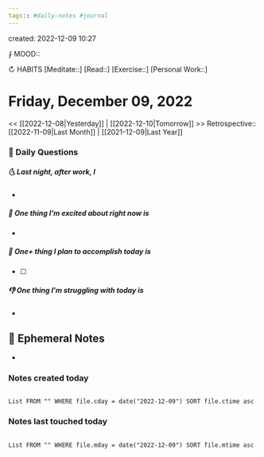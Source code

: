 ```yaml
---
tags:: #daily-notes #journal
---
```

created: 2022-12-09 10:27

⨑ MOOD::

↻ HABITS
[Meditate::]
[Read::]
[Exercise::]
[Personal Work::]

# Friday, December 09, 2022

<< [[2022-12-08|Yesterday]] | [[2022-12-10|Tomorrow]] >>
Retrospective:: [[2022-11-09|Last Month]] | [[2021-12-09|Last Year]]

### 📅 Daily Questions

##### 🌜 Last night, after work, I

-

##### 🙌 One thing I'm excited about right now is

-

##### 🚀 One+ thing I plan to accomplish today is

- [ ]

##### 👎 One thing I'm struggling with today is

-

## 📝 Ephemeral Notes

-

### Notes created today

```dataview

List FROM "" WHERE file.cday = date("2022-12-09") SORT file.ctime asc

```

### Notes last touched today

```dataview

List FROM "" WHERE file.mday = date("2022-12-09") SORT file.mtime asc

```
